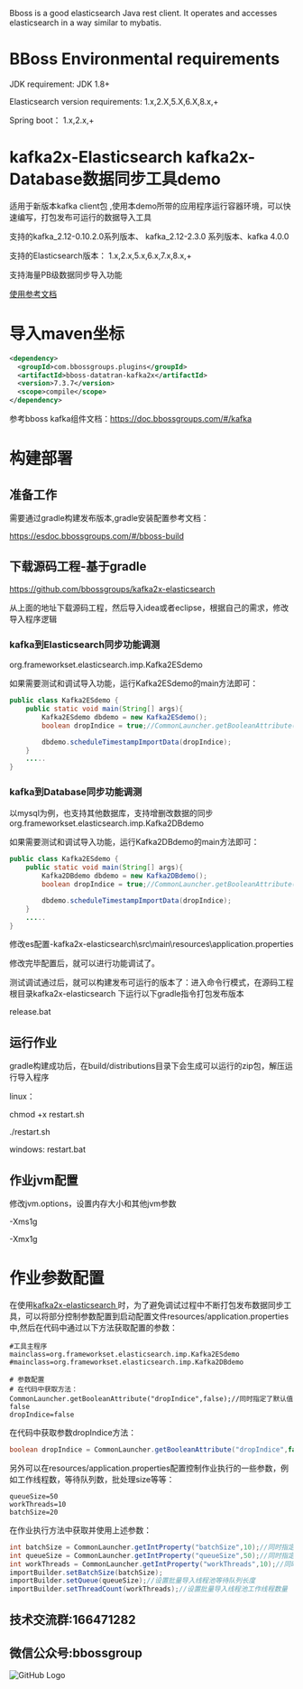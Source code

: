 
Bboss is a good elasticsearch Java rest client. It operates and accesses elasticsearch in a way similar to mybatis.

# BBoss Environmental requirements

JDK requirement: JDK 1.8+

Elasticsearch version requirements: 1.x,2.X,5.X,6.X,8.x,+

Spring boot： 1.x,2.x,+
# kafka2x-Elasticsearch kafka2x-Database数据同步工具demo
适用于新版本kafka client包  ,使用本demo所带的应用程序运行容器环境，可以快速编写，打包发布可运行的数据导入工具

支持的kafka_2.12-0.10.2.0系列版本、 kafka_2.12-2.3.0 系列版本、kafka 4.0.0

支持的Elasticsearch版本：
1.x,2.x,5.x,6.x,7.x,8.x,+

支持海量PB级数据同步导入功能

[使用参考文档](https://esdoc.bbossgroups.com/#/db-es-tool)

# 导入maven坐标
```xml
<dependency>
  <groupId>com.bbossgroups.plugins</groupId>
  <artifactId>bboss-datatran-kafka2x</artifactId>
  <version>7.3.7</version>
  <scope>compile</scope>
</dependency>
```
参考bboss kafka组件文档：https://doc.bbossgroups.com/#/kafka

# 构建部署

## 准备工作
需要通过gradle构建发布版本,gradle安装配置参考文档：

https://esdoc.bbossgroups.com/#/bboss-build

## 下载源码工程-基于gradle
https://github.com/bbossgroups/kafka2x-elasticsearch

从上面的地址下载源码工程，然后导入idea或者eclipse，根据自己的需求，修改导入程序逻辑

### kafka到Elasticsearch同步功能调测
org.frameworkset.elasticsearch.imp.Kafka2ESdemo

如果需要测试和调试导入功能，运行Kafka2ESdemo的main方法即可：


```java
public class Kafka2ESdemo {
	public static void main(String[] args){
		Kafka2ESdemo dbdemo = new Kafka2ESdemo();
		boolean dropIndice = true;//CommonLauncher.getBooleanAttribute("dropIndice",false);//同时指定了默认值

		dbdemo.scheduleTimestampImportData(dropIndice);
	}
    .....
}
```

### kafka到Database同步功能调测
以mysql为例，也支持其他数据库，支持增删改数据的同步
org.frameworkset.elasticsearch.imp.Kafka2DBdemo

如果需要测试和调试导入功能，运行Kafka2DBdemo的main方法即可：


```java
public class Kafka2ESdemo {
	public static void main(String[] args){
		Kafka2DBdemo dbdemo = new Kafka2DBdemo();
		boolean dropIndice = true;//CommonLauncher.getBooleanAttribute("dropIndice",false);//同时指定了默认值

		dbdemo.scheduleTimestampImportData(dropIndice);
	}
    .....
}
```

修改es配置-kafka2x-elasticsearch\src\main\resources\application.properties



修改完毕配置后，就可以进行功能调试了。


测试调试通过后，就可以构建发布可运行的版本了：进入命令行模式，在源码工程根目录kafka2x-elasticsearch 下运行以下gradle指令打包发布版本

release.bat

## 运行作业
gradle构建成功后，在build/distributions目录下会生成可以运行的zip包，解压运行导入程序

linux：

chmod +x restart.sh

./restart.sh

windows: restart.bat

## 作业jvm配置
修改jvm.options，设置内存大小和其他jvm参数

-Xms1g

-Xmx1g





# 作业参数配置

在使用[kafka2x-elasticsearch ](https://github.com/bbossgroups/kafka2x-elasticsearch )时，为了避免调试过程中不断打包发布数据同步工具，可以将部分控制参数配置到启动配置文件resources/application.properties中,然后在代码中通过以下方法获取配置的参数：

```properties
#工具主程序
mainclass=org.frameworkset.elasticsearch.imp.Kafka2ESdemo
#mainclass=org.frameworkset.elasticsearch.imp.Kafka2DBdemo

# 参数配置
# 在代码中获取方法：CommonLauncher.getBooleanAttribute("dropIndice",false);//同时指定了默认值false
dropIndice=false
```

在代码中获取参数dropIndice方法：

```java
boolean dropIndice = CommonLauncher.getBooleanAttribute("dropIndice",false);//同时指定了默认值false
```

另外可以在resources/application.properties配置控制作业执行的一些参数，例如工作线程数，等待队列数，批处理size等等：

```
queueSize=50
workThreads=10
batchSize=20
```

在作业执行方法中获取并使用上述参数：

```java
int batchSize = CommonLauncher.getIntProperty("batchSize",10);//同时指定了默认值
int queueSize = CommonLauncher.getIntProperty("queueSize",50);//同时指定了默认值
int workThreads = CommonLauncher.getIntProperty("workThreads",10);//同时指定了默认值
importBuilder.setBatchSize(batchSize);
importBuilder.setQueue(queueSize);//设置批量导入线程池等待队列长度
importBuilder.setThreadCount(workThreads);//设置批量导入线程池工作线程数量
```



## 技术交流群:166471282

## 微信公众号:bbossgroup
![GitHub Logo](https://static.oschina.net/uploads/space/2017/0617/094201_QhWs_94045.jpg)


